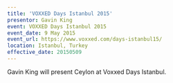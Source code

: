 ```yaml
---
title: 'VOXXED Days Istanbul 2015'
presentor: Gavin King
event: VOXXED Days Istanbul 2015
event_date: 9 May 2015
event_url: https://www.voxxed.com/days-istanbul15/
location: Istanbul, Turkey
effective_date: 20150509
---
```

Gavin King will present Ceylon at Voxxed Days Istanbul.
